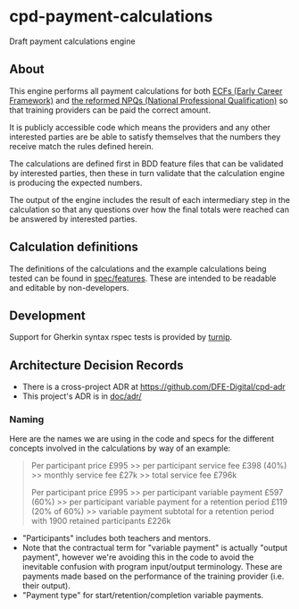 # cpd-payment-calculations
Draft payment calculations engine

## About

This engine performs all payment calculations for both [ECFs (Early Career Framework)](https://www.early-career-framework.education.gov.uk/) and [the reformed NPQs (National Professional Qualification)](https://www.gov.uk/government/publications/national-professional-qualifications-frameworks-from-september-2021) so that training providers can be paid the correct amount.

It is publicly accessible code which means the providers and any other interested parties are be able to satisfy themselves that the numbers they receive match the rules defined herein.

The calculations are defined first in BDD feature files that can be validated by interested parties, then these in turn validate that the calculation engine is producing the expected numbers.

The output of the engine includes the result of each intermediary step in the calculation so that any questions over how the final totals were reached can be answered by interested parties.

## Calculation definitions

The definitions of the calculations and the example calculations being tested can be found in [spec/features](spec/features). These are intended to be readable and editable by non-developers.

## Development

Support for Gherkin syntax rspec tests is provided by [turnip](https://github.com/jnicklas/turnip). 

## Architecture Decision Records

* There is a cross-project ADR at <https://github.com/DFE-Digital/cpd-adr>
* This project's ADR is in [doc/adr/](doc/adr/)

### Naming

Here are the names we are using in the code and specs for the different concepts involved in the calculations by way of an example:

> Per participant price £995 >>
per participant service fee £398 (40%) >> monthly service fee £27k >> total service fee £796k
>
> Per participant price £995 >> per participant variable payment £597 (60%) >> per participant variable payment for a retention period £119 (20% of 60%) >> variable payment subtotal for a retention period with 1900 retained participants £226k

* "Participants" includes both teachers and mentors.
* Note that the contractual term for "variable payment" is actually "output payment", however we're avoiding this in the code to avoid the inevitable confusion with program input/output terminology. These are payments made based on the performance of the training provider (i.e. their output).
* "Payment type" for start/retention/completion variable payments.
